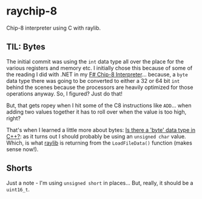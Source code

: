 # raychip-8
Chip-8 interpreter using C with raylib.

## TIL: Bytes
The initial commit was using the `int` data type all over the place for the various registers and memory etc. I initially chose this because of some of the reading I did with .NET in my [F# Chip-8 Interpreter](https://github.com/MattDrivenDev/Chip-8/blob/master/C8.fsx)... because, a `byte` data type there was going to be converted to either a 32 or 64 bit `int` behind the scenes because the processors are heavily optimized for those operations anyway. So, I figured? Just do that!

But, that gets ropey when I hit some of the C8 instructions like `ADD`... when adding two values together it has to roll over when the value is too high, right?

That's when I learned a little more about bytes: [Is there a 'byte' data type in C++?](https://stackoverflow.com/questions/20024690/is-there-byte-data-type-in-c): as it turns out I should probably be using an `unsigned char` value. Which, is what [raylib](https://www.raylib.com/) is returning from the `LoadFileData()` function (makes sense now!).

## Shorts
Just a note - I'm using `unsigned short` in places... But, really, it should be a `uint16_t`.